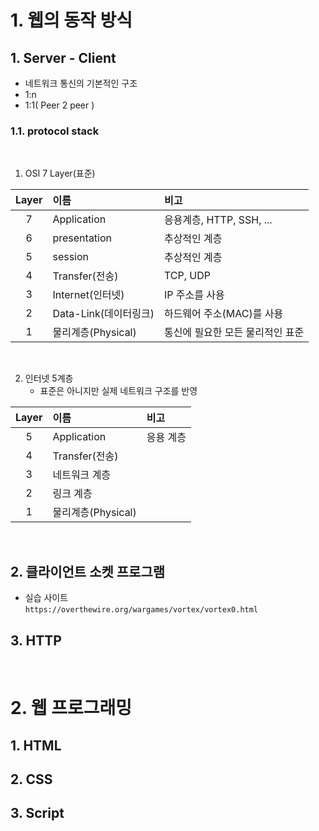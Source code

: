 # 1. 웹의 동작 방식

## 1. Server - Client

- 네트워크 통신의 기본적인 구조
- 1:n
- 1:1( Peer 2 peer )

### 1.1. protocol stack
<br>

1. OSI 7 Layer(표준)   

|Layer|이름|비고|
|:---:|:---|:---|
|7|Application|응용계층, HTTP, SSH, ...|
|6|presentation|추상적인 계층|
|5|session|추상적인 계층|
|4|Transfer(전송)|TCP, UDP|
|3|Internet(인터넷)|IP 주소를 사용|
|2|Data-Link(데이터링크)|하드웨어 주소(MAC)를 사용|
|1|물리계층(Physical)|통신에 필요한 모든 물리적인 표준 |

<br>

2. 인터넷 5계층
   - 표준은 아니지만 실제 네트워크 구조를 반영

|Layer|이름|비고|
|:---:|:---|:---|
|5|Application|응용 계층|
|4|Transfer(전송)||
|3|네트워크 계층||
|2|링크 계층||
|1|물리계층(Physical)||

<br>

## 2. 클라이언트 소켓 프로그램

- 실습 사이트  
`https://overthewire.org/wargames/vortex/vortex0.html`


## 3. HTTP

<br>

# 2. 웹 프로그래밍

## 1. HTML

## 2. CSS

## 3. Script